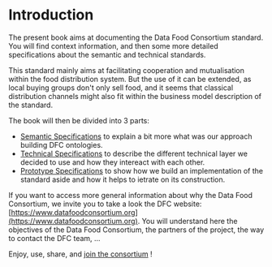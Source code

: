 # Introduction

The present book aims at documenting the Data Food Consortium standard. You will find context information, and then some more detailed specifications about the semantic and technical standards.

This standard mainly aims at facilitating cooperation and mutualisation within the food distribution system. But the use of it can be extended, as local buying groups don't only sell food, and it seems that classical distribution channels might also fit within the business model description of the standard.

The book will then be divided into 3 parts:

* [Semantic Specifications](semantic-specifications/) to explain a bit more what was our approach building DFC ontologies.
* [Technical Specifications](technical-specifications/) to describe the different technical layer we decided to use and how they intereact with each other.
* [Prototype Specifications](prototype-specifications/) to show how we build an implementation of the standard aside and how it helps to ietrate on its construction.

If you want to access more general information about why the Data Food Consortium, we invite you to take a look the DFC website: [https://www.datafoodconsortium.org](https://www.datafoodconsortium.org). You will understand here the objectives of the Data Food Consortium, the partners of the project, the way to contact the DFC team, ...

Enjoy, use, share, and [join the consortium](https://datafoodconsortium.gitbook.io/dfc-standard-documentation/contact-and-partners) !

